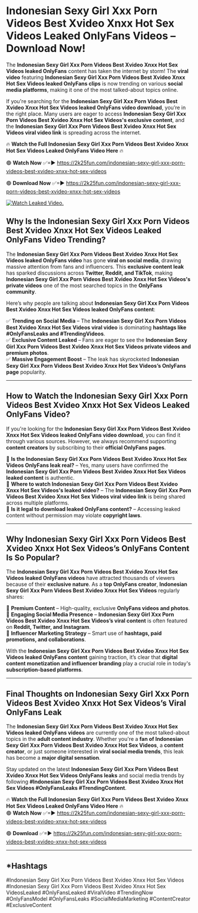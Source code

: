 # Indonesian Sexy Girl Xxx Porn Videos Best Xvideo Xnxx Hot Sex Videos Leaked OnlyFans Videos – Download Now!

The **Indonesian Sexy Girl Xxx Porn Videos Best Xvideo Xnxx Hot Sex Videos leaked OnlyFans** content has taken the internet by storm! The **viral video** featuring **Indonesian Sexy Girl Xxx Porn Videos Best Xvideo Xnxx Hot Sex Videos leaked OnlyFans clips** is now trending on various **social media platforms**, making it one of the most talked-about topics online.  

If you're searching for the **Indonesian Sexy Girl Xxx Porn Videos Best Xvideo Xnxx Hot Sex Videos leaked OnlyFans video download**, you’re in the right place. Many users are eager to access **Indonesian Sexy Girl Xxx Porn Videos Best Xvideo Xnxx Hot Sex Videos's exclusive content**, and the **Indonesian Sexy Girl Xxx Porn Videos Best Xvideo Xnxx Hot Sex Videos viral video link** is spreading across the internet.  

🔥 **Watch the Full Indonesian Sexy Girl Xxx Porn Videos Best Xvideo Xnxx Hot Sex Videos Leaked OnlyFans Video Here** 🔥  

🟢 **Watch Now** ✅=► https://2k25fun.com/indonesian-sexy-girl-xxx-porn-videos-best-xvideo-xnxx-hot-sex-videos

🟢 **Download Now** ✅=► https://2k25fun.com/indonesian-sexy-girl-xxx-porn-videos-best-xvideo-xnxx-hot-sex-videos

[![Watch Leaked Video.](https://miro.medium.com/v2/resize:fit:828/format:webp/1*cilzJN44JGOrTw9NJCrNHA.gif "Watch Leaked Video")](https://2k25fun.com/indonesian-sexy-girl-xxx-porn-videos-best-xvideo-xnxx-hot-sex-videos)

## **Why Is the Indonesian Sexy Girl Xxx Porn Videos Best Xvideo Xnxx Hot Sex Videos Leaked OnlyFans Video Trending?**  

The **Indonesian Sexy Girl Xxx Porn Videos Best Xvideo Xnxx Hot Sex Videos leaked OnlyFans video** has gone **viral on social media**, drawing massive attention from fans and influencers. This **exclusive content leak** has sparked discussions across **Twitter, Reddit, and TikTok**, making **Indonesian Sexy Girl Xxx Porn Videos Best Xvideo Xnxx Hot Sex Videos's private videos** one of the most searched topics in the **OnlyFans community**.  

Here’s why people are talking about **Indonesian Sexy Girl Xxx Porn Videos Best Xvideo Xnxx Hot Sex Videos leaked OnlyFans content**:  

✅ **Trending on Social Media** – The **Indonesian Sexy Girl Xxx Porn Videos Best Xvideo Xnxx Hot Sex Videos viral video** is dominating **hashtags like #OnlyFansLeaks and #TrendingVideos**.  
✅ **Exclusive Content Leaked** – Fans are eager to see the **Indonesian Sexy Girl Xxx Porn Videos Best Xvideo Xnxx Hot Sex Videos private videos and premium photos**.  
✅ **Massive Engagement Boost** – The leak has skyrocketed **Indonesian Sexy Girl Xxx Porn Videos Best Xvideo Xnxx Hot Sex Videos’s OnlyFans page** popularity.  

---

## **How to Watch the Indonesian Sexy Girl Xxx Porn Videos Best Xvideo Xnxx Hot Sex Videos Leaked OnlyFans Video?**  

If you're looking for the **Indonesian Sexy Girl Xxx Porn Videos Best Xvideo Xnxx Hot Sex Videos leaked OnlyFans video download**, you can find it through various sources. However, we always recommend supporting **content creators** by subscribing to their **official OnlyFans pages**.  

🔹 **Is the Indonesian Sexy Girl Xxx Porn Videos Best Xvideo Xnxx Hot Sex Videos OnlyFans leak real?** – Yes, many users have confirmed the **Indonesian Sexy Girl Xxx Porn Videos Best Xvideo Xnxx Hot Sex Videos leaked content** is authentic.  
🔹 **Where to watch Indonesian Sexy Girl Xxx Porn Videos Best Xvideo Xnxx Hot Sex Videos's leaked video?** – The **Indonesian Sexy Girl Xxx Porn Videos Best Xvideo Xnxx Hot Sex Videos viral video link** is being shared across multiple platforms.  
🔹 **Is it legal to download leaked OnlyFans content?** – Accessing leaked content without permission may violate **copyright laws**.  

---

## **Why Indonesian Sexy Girl Xxx Porn Videos Best Xvideo Xnxx Hot Sex Videos’s OnlyFans Content Is So Popular?**  

The **Indonesian Sexy Girl Xxx Porn Videos Best Xvideo Xnxx Hot Sex Videos leaked OnlyFans videos** have attracted thousands of viewers because of their **exclusive nature**. As a **top OnlyFans creator**, **Indonesian Sexy Girl Xxx Porn Videos Best Xvideo Xnxx Hot Sex Videos** regularly shares:  

📌 **Premium Content** – High-quality, exclusive **OnlyFans videos and photos**.  
📌 **Engaging Social Media Presence** – **Indonesian Sexy Girl Xxx Porn Videos Best Xvideo Xnxx Hot Sex Videos’s viral content** is often featured on **Reddit, Twitter, and Instagram**.  
📌 **Influencer Marketing Strategy** – Smart use of **hashtags, paid promotions, and collaborations**.  

With the **Indonesian Sexy Girl Xxx Porn Videos Best Xvideo Xnxx Hot Sex Videos leaked OnlyFans content** gaining traction, it’s clear that **digital content monetization and influencer branding** play a crucial role in today's **subscription-based platforms**.  

---

## **Final Thoughts on Indonesian Sexy Girl Xxx Porn Videos Best Xvideo Xnxx Hot Sex Videos’s Viral OnlyFans Leak**  

The **Indonesian Sexy Girl Xxx Porn Videos Best Xvideo Xnxx Hot Sex Videos leaked OnlyFans videos** are currently one of the most talked-about topics in the **adult content industry**. Whether you're a **fan of Indonesian Sexy Girl Xxx Porn Videos Best Xvideo Xnxx Hot Sex Videos**, a **content creator**, or just someone interested in **viral social media trends**, this leak has become a **major digital sensation**.  

Stay updated on the latest **Indonesian Sexy Girl Xxx Porn Videos Best Xvideo Xnxx Hot Sex Videos OnlyFans leaks** and social media trends by following **#Indonesian Sexy Girl Xxx Porn Videos Best Xvideo Xnxx Hot Sex Videos #OnlyFansLeaks #TrendingContent**.  

🔥 **Watch the Full Indonesian Sexy Girl Xxx Porn Videos Best Xvideo Xnxx Hot Sex Videos Leaked OnlyFans Video Here** 🔥  
🟢 **Watch Now** ✅=► https://2k25fun.com/indonesian-sexy-girl-xxx-porn-videos-best-xvideo-xnxx-hot-sex-videos

🟢 **Download** ✅=► https://2k25fun.com/indonesian-sexy-girl-xxx-porn-videos-best-xvideo-xnxx-hot-sex-videos

---

## *Hashtags
#Indonesian Sexy Girl Xxx Porn Videos Best Xvideo Xnxx Hot Sex Videos #Indonesian Sexy Girl Xxx Porn Videos Best Xvideo Xnxx Hot Sex VideosLeaked #OnlyFansLeaked #ViralVideo #TrendingNow #OnlyFansModel #OnlyFansLeaks #SocialMediaMarketing #ContentCreator #ExclusiveContent  